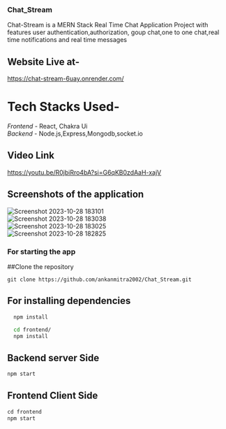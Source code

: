 ### Chat_Stream
Chat-Stream is a MERN Stack Real Time Chat Application Project with features user authentication,authorization, goup chat,one to one chat,real time notifications and real time messages
## Website Live at- 
https://chat-stream-6uay.onrender.com/
# Tech Stacks Used-
*Frontend* - React, Chakra Ui
<br>
*Backend* - Node.js,Express,Mongodb,socket.io
## Video Link
https://youtu.be/R0jbiRro4bA?si=G6qKB0zdAaH-xajV

## Screenshots of the application
![Screenshot 2023-10-28 183101](https://github.com/ankanmitra2002/Chat_Stream/assets/136356039/a1c07270-44f0-4520-b2d7-766349086164)
<br>
![Screenshot 2023-10-28 183038](https://github.com/ankanmitra2002/Chat_Stream/assets/136356039/980212d3-cdca-4288-a6e4-f28eac66fbd6)
<br>
![Screenshot 2023-10-28 183025](https://github.com/ankanmitra2002/Chat_Stream/assets/136356039/239d2431-1a78-40f4-ab1d-fed703b584b5)
<br>
![Screenshot 2023-10-28 182825](https://github.com/ankanmitra2002/Chat_Stream/assets/136356039/ec8faec4-771c-4e8a-a587-72ddbbd53e73)
<br>

### For starting the app 

##Clone the repository
```git
git clone https://github.com/ankanmitra2002/Chat_Stream.git
```
## For installing dependencies
```bash
  npm install
```
```bash
  cd frontend/
  npm install
```
## Backend server Side
```javascript
npm start
```

## Frontend Client Side 
```javascript
cd frontend
npm start
```
